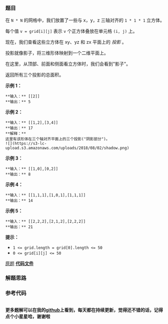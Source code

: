 ### 题目
在 `N * N` 的网格中，我们放置了一些与 x，y，z 三轴对齐的 `1 * 1 * 1` 立方体。

每个值 `v = grid[i][j]` 表示 `v` 个正方体叠放在单元格 `(i, j)` 上。

现在，我们查看这些立方体在 xy、yz 和 zx 平面上的 _投影_ 。

投影就像影子，将三维形体映射到一个二维平面上。

在这里，从顶部、前面和侧面看立方体时，我们会看到"影子"。

返回所有三个投影的总面积。



**示例 1：**

    
    
    **输入：** [[2]]
    **输出：** 5
    

**示例 2：**

    
    
    **输入：** [[1,2],[3,4]]
    **输出：** 17
    **解释：**
    这里有该形体在三个轴对齐平面上的三个投影("阴影部分")。
    ![](https://s3-lc-upload.s3.amazonaws.com/uploads/2018/08/02/shadow.png)
    

**示例 3：**

    
    
    **输入：** [[1,0],[0,2]]
    **输出：** 8
    

**示例 4：**

    
    
    **输入：** [[1,1,1],[1,0,1],[1,1,1]]
    **输出：** 14
    

**示例 5：**

    
    
    **输入：** [[2,2,2],[2,1,2],[2,2,2]]
    **输出：** 21
    



**提示：**

  * `1 <= grid.length = grid[0].length <= 50`
  * `0 <= grid[i][j] <= 50`

[原题](https://leetcode-cn.com/problems/projection-area-of-3d-shapes/)    **[代码文件]()**


### 解题思路




### 参考代码

```go


```




**更多题解可以在我的[github](https://github.com/LZH139/leetcode_Go)上看到，每天都在持续更新，觉得还不错的话，记得点个小星星哈，谢谢啦**
